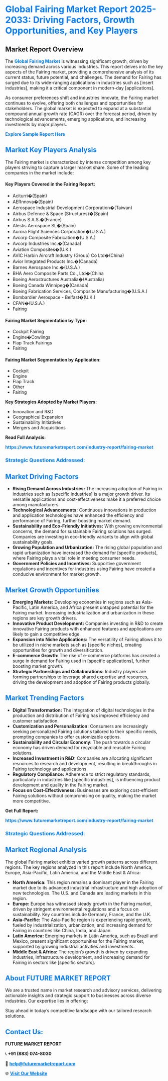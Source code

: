 <h1 style="color: #007BFF;">Global Fairing Market Report 2025-2033: Driving Factors, Growth Opportunities, and Key Players</h1>

<section id="overview">
<h2>Market Report Overview</h2>
<p>The <a href="https://www.futuremarketreport.com/industry-report/fairing-market" style="color: #007BFF; text-decoration: none;"><strong>Global Fairing Market</strong></a> is witnessing significant growth, driven by increasing demand across various industries. This report delves into the key aspects of the Fairing market, providing a comprehensive analysis of its current status, future potential, and challenges. The demand for Fairing has surged due to its wide-ranging applications in industries such as [insert industries], making it a critical component in modern-day [applications].</p>
<p>As consumer preferences shift and industries innovate, the Fairing market continues to evolve, offering both challenges and opportunities for stakeholders. The global market is expected to expand at a substantial compound annual growth rate (CAGR) over the forecast period, driven by technological advancements, emerging applications, and increasing investments by major players.</p>
</section>

<section id="overview">
<p><a href="https://www.futuremarketreport.com/request-sample/reportId=98619" style="color: #007BFF; text-decoration: none;"><strong>Explore Sample Report Here</strong></a></p>
</section>

<section id="key-players">
<h2 style="color: #007BFF;">Market Key Players Analysis</h2>
<p>The Fairing market is characterized by intense competition among key players striving to capture a larger market share. Some of the leading companies in the market include:</p>
<h4>Key Players Covered in the Fairing Report:</h4>
<ul><li>Aciturri�(Spain)</li><li>AERnnova�(Spain)</li><li>Aerospace Industrial Development Corporation�(Taiwan)</li><li>Airbus Defence &amp; Space (Structures)�(Spain)</li><li>Airbus S.A.S.�(France)</li><li>Alestis Aerospace SL�(Spain)</li><li>Aurora Flight Sciences Corporation�(U.S.A.)</li><li>Avcorp Composite Fabrication�(U.S.A.)</li><li>Avcorp Industries Inc.�(Canada)</li><li>Aviation Composites�(U.K.)</li><li>AVIC Harbin Aircraft Industry (Group) Co Ltd�(China)</li><li>Avior Integrated Products Inc.�(Canada)</li><li>Barnes Aerospace Inc.�(U.S.A.)</li><li>BHA Aero Composite Parts Co., Ltd�(China</li><li>Boeing Aerostructures Australia�(Australia)</li><li>Boeing Canada Winnipeg�(Canada)</li><li>Boeing Fabrication Services, Composite Manufacturing�(U.S.A.)</li><li>Bombardier Aerospace - Belfast�(U.K.)</li><li>CFAN�(U.S.A.)</li><li>Fairing</li></ul>
<h4>Fairing Market Segmentation by Type:</h4>
<ul><li>Cockpit Fairing</li><li>Engine�Cowlings</li><li>Flap Track Fairings</li><li>Fairing</li></ul>

<h4>Fairing Market Segmentation by Application:</h4>
<ul><li>Cockpit</li><li>Engine</li><li>Flap Track</li><li>Other</li><li>Fairing</li></ul>
<p><strong>Key Strategies Adopted by Market Players:</strong></p>
<ul>
<li>Innovation and R&D</li>
<li>Geographical Expansion</li>
<li>Sustainability Initiatives</li>
<li>Mergers and Acquisitions</li>
</ul>
</section>

<section>
<p><strong>Read Full Analysis: </strong></p><a href="https://www.futuremarketreport.com/industry-report/fairing-market" style="color: #007BFF; text-decoration: none;"><strong>https://www.futuremarketreport.com/industry-report/fairing-market</strong></a>
<h3 style="color: #007BFF;">Strategic Questions Addressed:</h3>
</section>

<section id="driving-factors">
<h2 style="color: #007BFF;">Market Driving Factors</h2>
<ul>
<li><strong>Rising Demand Across Industries:</strong> The increasing adoption of Fairing in industries such as [specific industries] is a major growth driver. Its versatile applications and cost-effectiveness make it a preferred choice among manufacturers.</li>
<li><strong>Technological Advancements:</strong> Continuous innovations in production and application technologies have enhanced the efficiency and performance of Fairing, further boosting market demand.</li>
<li><strong>Sustainability and Eco-Friendly Initiatives:</strong> With growing environmental concerns, the demand for sustainable Fairing solutions has surged. Companies are investing in eco-friendly variants to align with global sustainability goals.</li>
<li><strong>Growing Population and Urbanization:</strong> The rising global population and rapid urbanization have increased the demand for [specific products], where Fairing plays a vital role in meeting consumer needs.</li>
<li><strong>Government Policies and Incentives:</strong> Supportive government regulations and incentives for industries using Fairing have created a conducive environment for market growth.</li>
</ul>
</section>

<section id="growth-opportunities">
<h2 style="color: #007BFF;">Market Growth Opportunities</h2>
<ul>
<li><strong>Emerging Markets:</strong> Developing economies in regions such as Asia-Pacific, Latin America, and Africa present untapped potential for the Fairing market. Increasing industrialization and urbanization in these regions are key growth drivers.</li>
<li><strong>Innovative Product Development:</strong> Companies investing in R&D to create innovative Fairing products with enhanced features and applications are likely to gain a competitive edge.</li>
<li><strong>Expansion into Niche Applications:</strong> The versatility of Fairing allows it to be utilized in niche markets such as [specific niches], creating opportunities for growth and diversification.</li>
<li><strong>E-commerce Growth:</strong> The rise of e-commerce platforms has created a surge in demand for Fairing used in [specific applications], further boosting market growth.</li>
<li><strong>Strategic Partnerships and Collaborations:</strong> Industry players are forming partnerships to leverage shared expertise and resources, driving the development and adoption of Fairing products globally.</li>
</ul>
</section>

<section id="trending-factors">
<h2 style="color: #007BFF;">Market Trending Factors</h2>
<ul>
<li><strong>Digital Transformation:</strong> The integration of digital technologies in the production and distribution of Fairing has improved efficiency and customer satisfaction.</li>
<li><strong>Customization and Personalization:</strong> Consumers are increasingly seeking personalized Fairing solutions tailored to their specific needs, prompting companies to offer customizable options.</li>
<li><strong>Sustainability and Circular Economy:</strong> The push towards a circular economy has driven demand for recyclable and reusable Fairing solutions.</li>
<li><strong>Increased Investment in R&D:</strong> Companies are allocating significant resources to research and development, resulting in breakthroughs in Fairing technology and applications.</li>
<li><strong>Regulatory Compliance:</strong> Adherence to strict regulatory standards, particularly in industries like [specific industries], is influencing product development and quality in the Fairing market.</li>
<li><strong>Focus on Cost-Effectiveness:</strong> Businesses are exploring cost-efficient Fairing solutions without compromising on quality, making the market more competitive.</li>
</ul>
</section>

<section>
<p><strong>Get Full Report: </strong></p><a href="https://www.futuremarketreport.com/industry-report/fairing-market" style="color: #007BFF; text-decoration: none;"><strong>https://www.futuremarketreport.com/industry-report/fairing-market</strong></a>
<h3 style="color: #007BFF;">Strategic Questions Addressed:</h3>
</section>


<section id="regional-analysis">
<h2 style="color: #007BFF;">Market Regional Analysis</h2>
<p>The global Fairing market exhibits varied growth patterns across different regions. The key regions analyzed in this report include North America, Europe, Asia-Pacific, Latin America, and the Middle East & Africa:</p>
<ul>
<li><strong>North America:</strong> This region remains a dominant player in the Fairing market due to its advanced industrial infrastructure and high adoption of new technologies. The U.S. and Canada are leading markets in this region.</li>
<li><strong>Europe:</strong> Europe has witnessed steady growth in the Fairing market, driven by stringent environmental regulations and a focus on sustainability. Key countries include Germany, France, and the U.K.</li>
<li><strong>Asia-Pacific:</strong> The Asia-Pacific region is experiencing rapid growth, fueled by industrialization, urbanization, and increasing demand for Fairing in countries like China, India, and Japan.</li>
<li><strong>Latin America:</strong> Emerging markets in Latin America, such as Brazil and Mexico, present significant opportunities for the Fairing market, supported by growing industrial activities and investments.</li>
<li><strong>Middle East & Africa:</strong> The region’s growth is driven by expanding industries, infrastructure development, and increasing demand for Fairing in sectors like [specific sectors].</li>
</ul>
</section>

<footer>
<h2 style="color: #007BFF;">About FUTURE MARKET REPORT</h2>
<p>We are a trusted name in market research and advisory services, delivering actionable insights and strategic support to businesses across diverse industries. Our expertise lies in offering:</p>

<p>Stay ahead in today’s competitive landscape with our tailored research solutions.</p>

<h2 style="color: #007BFF;">Contact Us:</h2>
<p><strong>FUTURE MARKET REPORT</strong></p>
<p>📞 <strong>+91 (883) 074-8030</strong></p>
<p>📧 <strong><a href="mailto:help@futuremarketreport.com" style="color: #007BFF;">help@futuremarketreport.com</a></strong></p>
<p>🌐 <strong><a href="https://www.futuremarketreport.com/" style="color: #007BFF;">Visit Our Website</a></strong></p>
</footer>